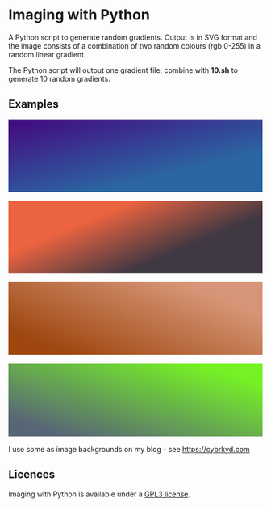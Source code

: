 
# Imaging with Python

A Python script to generate random gradients. Output is in SVG format and the image consists of a combination of two random colours (rgb 0-255) in a random linear gradient.

The Python script will output one gradient file; combine with **10.sh** to generate 10 random gradients.

## Examples

[![W](https://github.com/cybrkyd/imaging-with-python/blob/main/examples/w.png "w.png")](https://github.com/cybrkyd/imaging-with-python/blob/main/examples/w.png)

[![X](https://github.com/cybrkyd/imaging-with-python/blob/main/examples/x.png "x.png")](https://github.com/cybrkyd/imaging-with-python/blob/main/examples/x.png)

[![Y](https://github.com/cybrkyd/imaging-with-python/blob/main/examples/y.png "y.png")](https://github.com/cybrkyd/imaging-with-python/blob/main/examples/y.png)

[![Z](https://github.com/cybrkyd/imaging-with-python/blob/main/examples/z.png "z.png")](https://github.com/cybrkyd/imaging-with-python/blob/main/examples/z.png)

I use some as image backgrounds on my blog - see https://cybrkyd.com

## Licences
Imaging with Python is available under a [GPL3 license](https://github.com/cybrkyd/imaging-with-python/blob/main/LICENSE).

